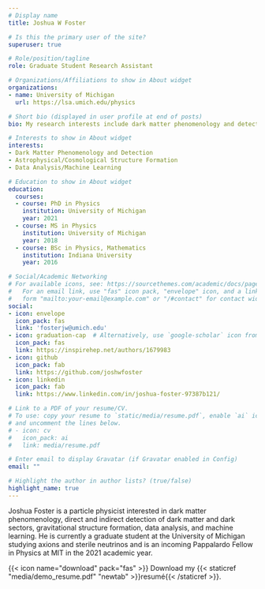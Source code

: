 ```yaml
---
# Display name
title: Joshua W Foster

# Is this the primary user of the site?
superuser: true

# Role/position/tagline
role: Graduate Student Research Assistant

# Organizations/Affiliations to show in About widget
organizations:
- name: University of Michigan
  url: https://lsa.umich.edu/physics

# Short bio (displayed in user profile at end of posts)
bio: My research interests include dark matter phenomenology and detection, astrophysical structure formation, and data analysis.

# Interests to show in About widget
interests:
- Dark Matter Phenomenology and Detection
- Astrophysical/Cosmological Structure Formation
- Data Analysis/Machine Learning

# Education to show in About widget
education:
  courses:
  - course: PhD in Physics
    institution: University of Michigan
    year: 2021
  - course: MS in Physics
    institution: University of Michigan
    year: 2018
  - course: BSc in Physics, Mathematics
    institution: Indiana University
    year: 2016

# Social/Academic Networking
# For available icons, see: https://sourcethemes.com/academic/docs/page-builder/#icons
#   For an email link, use "fas" icon pack, "envelope" icon, and a link in the
#   form "mailto:your-email@example.com" or "/#contact" for contact widget.
social:
- icon: envelope
  icon_pack: fas
  link: 'fosterjw@umich.edu'
- icon: graduation-cap  # Alternatively, use `google-scholar` icon from `ai` icon pack
  icon_pack: fas
  link: https://inspirehep.net/authors/1679983
- icon: github
  icon_pack: fab
  link: https://github.com/joshwfoster
- icon: linkedin
  icon_pack: fab
  link: https://www.linkedin.com/in/joshua-foster-97387b121/

# Link to a PDF of your resume/CV.
# To use: copy your resume to `static/media/resume.pdf`, enable `ai` icons in `params.toml`, 
# and uncomment the lines below.
# - icon: cv
#   icon_pack: ai
#   link: media/resume.pdf

# Enter email to display Gravatar (if Gravatar enabled in Config)
email: ""

# Highlight the author in author lists? (true/false)
highlight_name: true
---
```


Joshua Foster is a particle physicist interested in dark matter phenomenology, direct and indirect detection of dark matter and dark sectors, gravitational structure formation, data analysis, and machine learning. He is currently a graduate student at the University of Michigan studying axions and sterile neutrinos and is an incoming Pappalardo Fellow in Physics at MIT in the 2021 academic year.

{{< icon name="download" pack="fas" >}} Download my {{< staticref "media/demo_resume.pdf" "newtab" >}}resumé{{< /staticref >}}.

